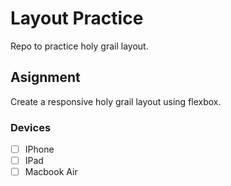 # Layout Practice
Repo to practice holy grail layout.

## Asignment
Create a responsive holy grail layout using flexbox.

### Devices
- [ ] IPhone
- [ ] IPad
- [ ] Macbook Air
